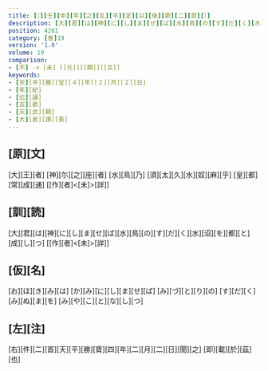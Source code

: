```yaml
---
title: [（][壬][申][年][之][乱][平][定][以][後][歌][二][首][）]
description: [大][君][は][神][に][し][ま][せ][ば][水][鳥][の][す][だ][く][水][沼][を][都][と][成][し][つ] [[作][者]<[未]>[詳]]
position: 4261
category: [巻]19
version: '1.0'
volume: 19
comparison:
- [不] -> [未] [[元]][[類]][[文]]
keywords:
- [天][平][勝][宝][４][年][２][月][２][日]
- [年][紀]
- [伝][誦]
- [古][歌]
- [天][武][朝]
- [大][君][讃][美]
---
```


## [原][文]

[大][王][者] [神][尓][之][座][者] [水][鳥][乃] [須][太][久][水][奴][麻][乎] [皇][都][常][成][通] [[作][者]<[未]>[詳]]

## [訓][読]

[大][君][は][神][に][し][ま][せ][ば][水][鳥][の][す][だ][く][水][沼][を][都][と][成][し][つ] [[作][者]<[未]>[詳]]

## [仮][名]

[お][ほ][き][み][は] [か][み][に][し][ま][せ][ば] [み][づ][と][り][の] [す][だ][く][み][ぬ][ま][を] [み][や][こ][と][な][し][つ]

## [左][注]

[右][件][二][首][天][平][勝][寶][四][年][二][月][二][日][聞][之] [即][載][於][茲][也]
